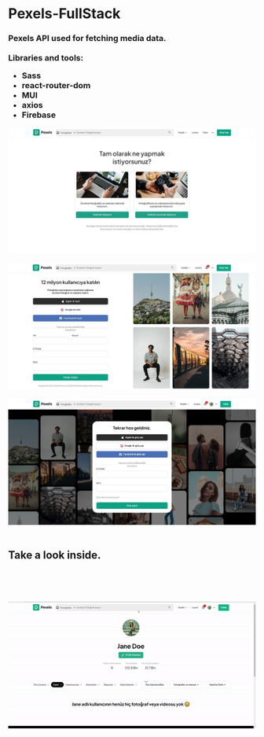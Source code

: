 # Pexels-FullStack

<h3>
 Pexels API used for fetching media data.
 <br/>
 <br/>
Libraries and tools:
 <ul>
  <li>Sass</li>
  
  <li>react-router-dom</li>
  
  <li>MUI</li>
  
  <li>axios</li>
  
  <li>Firebase</li>
 </ul>
</h3>
<p class="center">
<img alt="" src="https://github.com/hasanarpat/Pexels-FullStack/blob/main/images/Capture.JPG"/>
<br/>
 <br/>
<img alt="" src="https://github.com/hasanarpat/Pexels-FullStack/blob/main/images/Capture2.JPG"/>
<br/><br/>
  
<img alt="" src="https://github.com/hasanarpat/Pexels-FullStack/blob/main/images/Capture3.JPG"/>
<br/><br/>
<h2> Take a look inside.</h2>
<img alt="" src="https://github.com/hasanarpat/Pexels-FullStack/blob/main/images/gif1.gif"/>

<br/><br/>
<img alt="" src="https://github.com/hasanarpat/Pexels-FullStack/blob/main/images/gif2.gif"/>
</p>
